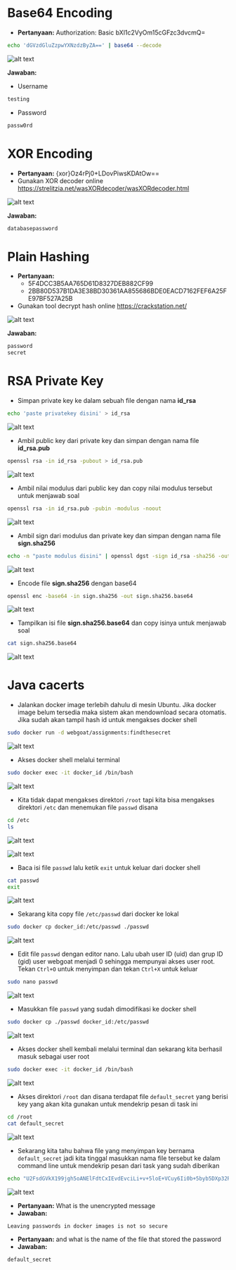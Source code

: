# Base64 Encoding
- **Pertanyaan:** Authorization: Basic bXl1c2VyOm15cGFzc3dvcmQ=
```sh
echo 'dGVzdGluZzpwYXNzdzByZA==' | base64 --decode
``` 

![alt text](https://github.com/rahardian-dwi-saputra/webgoat/blob/main/assets/crypto%20basics/crypto%20basic%201.JPG)

**Jawaban:**
- Username
```sh
testing
``` 
- Password
```sh
passw0rd
``` 

# XOR Encoding
- **Pertanyaan:** {xor}Oz4rPj0+LDovPiwsKDAtOw==
- Gunakan XOR decoder online https://strelitzia.net/wasXORdecoder/wasXORdecoder.html

![alt text](https://github.com/rahardian-dwi-saputra/webgoat/blob/main/assets/crypto%20basics/crypto%20basic%202.JPG)

**Jawaban:**
```sh
databasepassword
```

# Plain Hashing
- **Pertanyaan:**
	- 5F4DCC3B5AA765D61D8327DEB882CF99
	- 2BB80D537B1DA3E38BD30361AA855686BDE0EACD7162FEF6A25FE97BF527A25B
- Gunakan tool decrypt hash online https://crackstation.net/

![alt text](https://github.com/rahardian-dwi-saputra/webgoat/blob/main/assets/crypto%20basics/crypto%20basic%203.JPG)

**Jawaban:**
```sh
password
secret
```

# RSA Private Key
- Simpan private key ke dalam sebuah file dengan nama **id_rsa**
```sh
echo 'paste privatekey disini' > id_rsa
```

![alt text](https://github.com/rahardian-dwi-saputra/webgoat/blob/main/assets/crypto%20basics/crypto%20basic%204.jpg)

- Ambil public key dari private key dan simpan dengan nama file **id_rsa.pub**
```sh
openssl rsa -in id_rsa -pubout > id_rsa.pub
```

![alt text](https://github.com/rahardian-dwi-saputra/webgoat/blob/main/assets/crypto%20basics/crypto%20basic%205.JPG)

- Ambil nilai modulus dari public key dan copy nilai modulus tersebut untuk menjawab soal
```sh
openssl rsa -in id_rsa.pub -pubin -modulus -noout
```

![alt text](https://github.com/rahardian-dwi-saputra/webgoat/blob/main/assets/crypto%20basics/crypto%20basic%206.JPG)

- Ambil sign dari modulus dan private key dan simpan dengan nama file **sign.sha256**
```sh
echo -n "paste modulus disini" | openssl dgst -sign id_rsa -sha256 -out sign.sha256
```

![alt text](https://github.com/rahardian-dwi-saputra/webgoat/blob/main/assets/crypto%20basics/crypto%20basic%207.JPG)

- Encode file **sign.sha256** dengan base64
```sh
openssl enc -base64 -in sign.sha256 -out sign.sha256.base64
```

![alt text](https://github.com/rahardian-dwi-saputra/webgoat/blob/main/assets/crypto%20basics/crypto%20basic%208.JPG)

- Tampilkan isi file **sign.sha256.base64** dan copy isinya untuk menjawab soal
```sh
cat sign.sha256.base64
```

![alt text](https://github.com/rahardian-dwi-saputra/webgoat/blob/main/assets/crypto%20basics/crypto%20basic%209.JPG)

# Java cacerts
- Jalankan docker image terlebih dahulu di mesin Ubuntu. Jika docker image belum tersedia maka sistem akan mendownload secara otomatis. Jika sudah akan tampil hash id untuk mengakses docker shell
```sh
sudo docker run -d webgoat/assignments:findthesecret
```

![alt text](https://github.com/rahardian-dwi-saputra/webgoat/blob/main/assets/crypto%20basics/crypto%20basic%2010.JPG)

- Akses docker shell melalui terminal
```sh
sudo docker exec -it docker_id /bin/bash
```

![alt text](https://github.com/rahardian-dwi-saputra/webgoat/blob/main/assets/crypto%20basics/crypto%20basic%2011.JPG)

- Kita tidak dapat mengakses direktori `/root` tapi kita bisa mengakses direktori `/etc` dan menemukan file `passwd` disana
```sh
cd /etc
ls
```

![alt text](https://github.com/rahardian-dwi-saputra/webgoat/blob/main/assets/crypto%20basics/crypto%20basic%2012.JPG)

![alt text](https://github.com/rahardian-dwi-saputra/webgoat/blob/main/assets/crypto%20basics/crypto%20basic%2013.JPG)

- Baca isi file `passwd` lalu ketik `exit` untuk keluar dari docker shell
```sh
cat passwd
exit
```

![alt text](https://github.com/rahardian-dwi-saputra/webgoat/blob/main/assets/crypto%20basics/crypto%20basic%2014.JPG)

- Sekarang kita copy file `/etc/passwd` dari docker ke lokal
```sh
sudo docker cp docker_id:/etc/passwd ./passwd
```

![alt text](https://github.com/rahardian-dwi-saputra/webgoat/blob/main/assets/crypto%20basics/crypto%20basic%2015.JPG)

- Edit file `passwd` dengan editor nano. Lalu ubah user ID (uid) dan grup ID (gid) user webgoat menjadi 0 sehingga mempunyai akses user root. Tekan `Ctrl+O` untuk menyimpan dan tekan `Ctrl+X` untuk keluar 
```sh
sudo nano passwd
```

![alt text](https://github.com/rahardian-dwi-saputra/webgoat/blob/main/assets/crypto%20basics/crypto%20basic%2016.JPG)

- Masukkan file `passwd` yang sudah dimodifikasi ke docker shell
```sh
sudo docker cp ./passwd docker_id:/etc/passwd
```

![alt text](https://github.com/rahardian-dwi-saputra/webgoat/blob/main/assets/crypto%20basics/crypto%20basic%2017.JPG)

- Akses docker shell kembali melalui terminal dan sekarang kita berhasil masuk sebagai user root
```sh
sudo docker exec -it docker_id /bin/bash
```

![alt text](https://github.com/rahardian-dwi-saputra/webgoat/blob/main/assets/crypto%20basics/crypto%20basic%2018.JPG)

- Akses direktori `/root` dan disana terdapat file `default_secret` yang berisi key yang akan kita gunakan untuk mendekrip pesan di task ini
```sh
cd /root
cat default_secret
```

![alt text](https://github.com/rahardian-dwi-saputra/webgoat/blob/main/assets/crypto%20basics/crypto%20basic%2019.JPG)

- Sekarang kita tahu bahwa file yang menyimpan key bernama `default_secret` jadi kita tinggal masukkan nama file tersebut ke dalam command line untuk mendekrip pesan dari task yang sudah diberikan
```sh
echo "U2FsdGVkX199jgh5oANElFdtCxIEvdEvciLi+v+5loE+VCuy6Ii0b+5byb5DXp32RPmT02Ek1pf55ctQN+DHbwCPiVRfFQamDmbHBUpD7as=" | openssl enc -aes-256-cbc -d -a -kfile default_secret
```

![alt text](https://github.com/rahardian-dwi-saputra/webgoat/blob/main/assets/crypto%20basics/crypto%20basic%2020.JPG)

- **Pertanyaan:** What is the unencrypted message
- **Jawaban:**
 ```sh
Leaving passwords in docker images is not so secure
```
- **Pertanyaan:** and what is the name of the file that stored the password
- **Jawaban:**
```sh
default_secret
```
